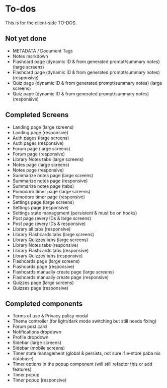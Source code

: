 # To-dos

This is for the client-side TO-DOS.

## Not yet done

- METADATA / Document Tags
- Notes markdown
- Flashcard page (dynamic ID & from generated prompt/summary notes) (large screens)
- Flashcard page (dynamic ID & from generated prompt/summary notes) (responsive)
- Quiz page (dynamic ID & from generated prompt/summary notes) (large screens)
- Quiz page (dynamic ID & from generated prompt/summary notes) (responsive)

## Completed Screens

- Landing page (large screens)
- Landing page (responsive)
- Auth pages (large screens)
- Auth pages (responsive)
- Forum page (large screens)
- Forum page (responsive)
- Library Notes tabs (large screens)
- Notes page (large screens)
- Notes page (responsive)
- Summarize notes page (large screens)
- Summarize notes page (responsive)
- Summarize notes page (tabs)
- Pomodoro timer page (large screens)
- Pomodoro timer page (responsive)
- Settings page (large screens)
- Settings page (responsive)
- Settings state management (persistent & must be on hooks)
- Post page (every IDs & large screens)
- Post page (every IDs & responsive)
- Library all tabs (responsive)
- Library Flashcards tabs (large screens)
- Library Quizzes tabs (large screens)
- Library Notes tabs (responsive)
- Library Flashcards tabs (responsive)
- Library Quizzes tabs (responsive)
- Flashcards page (large screens)
- Flashcards page (responsive)
- Flashcards manually create page (large screens)
- Flashcards manually create page (responsive)
- Quizzes page (large screens)
- Quizzes page (responsive)

## Completed components

- Terms of use & Privacy policy modal
- Theme controller (for light/dark mode switching but still needs fixing)
- Forum post card
- Notifications dropdown
- Profile dropdown
- Sidebar (large screens)
- Sidebar (mobile screens)
- Timer state management (global & persists, not sure if e-store paba nis database)
- Timer options in the popup component (will still refactor this or add features)
- Timer popup
- Timer popup (responsive)
